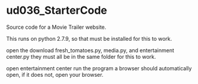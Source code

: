 # ud036_StarterCode
Source code for a Movie Trailer website.

This runs on python 2.7.9, so that must be installed for this to work.

open the download fresh_tomatoes.py, media.py, and entertainment center.py
they must all be in the same folder for this to work.

open entertainment center
run the program
a browser should automatically open, if it does not, open your browser.

